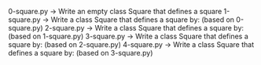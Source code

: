 0-square.py -> Write an empty class Square that defines a square
1-square.py -> Write a class Square that defines a square by: (based on 0-square.py)
2-square.py -> Write a class Square that defines a square by: (based on 1-square.py)
3-square.py -> Write a class Square that defines a square by: (based on 2-square.py)
4-square.py -> Write a class Square that defines a square by: (based on 3-square.py)

